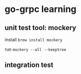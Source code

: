 # go-grpc learning

## unit test tool: mockery

install ```brew install mockery   ```

run   ``` mockery --all --keeptree  ```

## integration test

